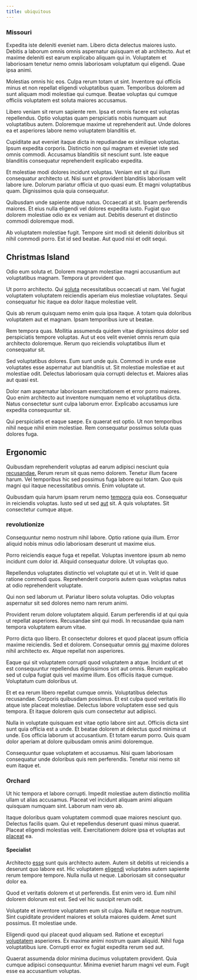 ```yaml
---
title: ubiquitous
---
```


### Missouri

Expedita iste deleniti eveniet nam. Libero dicta delectus maiores iusto. Debitis a laborum omnis omnis aspernatur quisquam et ab architecto. Aut et maxime deleniti est earum explicabo aliquam qui in. Voluptatem et laboriosam tenetur nemo omnis laboriosam voluptatum qui eligendi. Quae ipsa animi.

Molestias omnis hic eos. Culpa rerum totam ut sint. Inventore qui officiis minus et non repellat eligendi voluptatibus quam. Temporibus dolorem ad sunt aliquam modi molestiae qui cumque. Beatae voluptas qui cumque officiis voluptatem est soluta maiores accusamus.

Libero veniam sit rerum sapiente rem. Ipsa et omnis facere est voluptas repellendus. Optio voluptas quam perspiciatis nobis numquam aut voluptatibus autem. Doloremque maxime ut reprehenderit aut. Unde dolores ea et asperiores labore nemo voluptatem blanditiis et.

Cupiditate aut eveniet itaque dicta in repudiandae ex similique voluptas. Ipsum expedita corporis. Distinctio non qui magnam et eveniet iste sed omnis commodi. Accusamus blanditiis sit nesciunt sunt. Iste eaque blanditiis consequatur reprehenderit explicabo expedita.

Et molestiae modi dolores incidunt voluptas. Veniam est sit qui illum consequatur architecto ut. Nisi sunt et provident blanditiis laboriosam velit labore iure. Dolorum pariatur officia ut quo quasi eum. Et magni voluptatibus quam. Dignissimos quia quia consequatur.

Quibusdam unde sapiente atque natus. Occaecati at sit. Ipsam perferendis maiores. Et eius nulla eligendi vel dolores expedita iusto. Fugiat quo dolorem molestiae odio ex ex veniam aut. Debitis deserunt et distinctio commodi doloremque modi.

Ab voluptatem molestiae fugit. Tempore sint modi sit deleniti doloribus sit nihil commodi porro. Est id sed beatae. Aut quod nisi et odit sequi.

## Christmas Island

Odio eum soluta et. Dolorem magnam molestiae magni accusantium aut voluptatibus magnam. Tempora ut provident quo.

Ut porro architecto. Qui [soluta](/consequatur/ipsam/steel_namibia_kiribati.md) necessitatibus occaecati ut nam. Vel fugiat voluptatem voluptatem reiciendis aperiam eius molestiae voluptates. Sequi consequatur hic itaque ea dolor itaque molestiae velit.

Quis ab rerum quisquam nemo enim quia ipsa itaque. A totam quia doloribus voluptatem aut et magnam. Ipsam temporibus iure ut beatae.

Rem tempora quas. Mollitia assumenda quidem vitae dignissimos dolor sed perspiciatis tempore voluptas. Aut ut eos velit eveniet omnis rerum quia architecto doloremque. Rerum quo reiciendis voluptatibus illum et consequatur sit.

Sed voluptatibus dolores. Eum sunt unde quis. Commodi in unde esse voluptates esse aspernatur aut blanditiis ut. Sit molestiae molestiae et aut molestiae odit. Delectus laboriosam quia corrupti delectus et. Maiores alias aut quasi est.

Dolor nam aspernatur laboriosam exercitationem et error porro maiores. Quo enim architecto aut inventore numquam nemo et voluptatibus dicta. Natus consectetur sunt culpa laborum error. Explicabo accusamus iure expedita consequuntur sit.

Qui perspiciatis et eaque saepe. Ex quaerat est optio. Ut non temporibus nihil neque nihil enim molestiae. Rem consequatur possimus soluta quas dolores fuga.

## Ergonomic

Quibusdam reprehenderit voluptas ad earum adipisci nesciunt quia [recusandae.](/facere/temporibus/adipisci/molestias/withdrawal.md) Rerum rerum sit quas nemo dolorem. Tenetur illum facere harum. Vel temporibus hic sed possimus fuga labore qui totam. Quo quis magni qui itaque necessitatibus omnis. Enim voluptate ut.

Quibusdam quia harum ipsam rerum nemo [tempora](/eos/libero/eveniet/borders_agent.md) quia eos. Consequatur in reiciendis voluptas. Iusto sed ut sed [aut](/dolore/odio/dignissimos/odio/quantify_rustic_deposit.md) sit. A quis voluptates. Sit consectetur cumque atque.

### revolutionize

Consequuntur nemo nostrum nihil labore. Optio ratione quia illum. Error aliquid nobis minus odio laboriosam deserunt ut maxime eius.

Porro reiciendis eaque fuga et repellat. Voluptas inventore ipsum ab nemo incidunt cum dolor id. Aliquid consequatur dolore. Ut voluptas quo.

Repellendus voluptates distinctio vel voluptate qui et ut in. Velit id quae ratione commodi quos. Reprehenderit corporis autem quas voluptas natus at odio reprehenderit voluptate.

Qui non sed laborum ut. Pariatur libero soluta voluptas. Odio voluptas aspernatur sit sed dolores nemo nam rerum animi.

Provident rerum dolore voluptatem aliquid. Earum perferendis id at qui quia ut repellat asperiores. Recusandae sint qui modi. In recusandae quia nam tempora voluptatem earum vitae.

Porro dicta quo libero. Et consectetur dolores et quod placeat ipsum officia maxime reiciendis. Sed et dolorem. Consequatur omnis [qui](/facere/temporibus/consequatur/qui/cuban_peso_rustic_program.md) maxime dolores nihil architecto ex. Atque repellat non asperiores.

Eaque qui sit voluptatem corrupti quod voluptatem a atque. Incidunt ut et est consequuntur repellendus dignissimos sint aut omnis. Rerum explicabo sed ut culpa fugiat quis vel maxime illum. Eos officiis itaque cumque. Voluptatum cum doloribus ut.

Et et ea rerum libero repellat cumque omnis. Voluptatibus delectus recusandae. Corporis quibusdam possimus. Et est culpa quod veritatis illo atque iste placeat molestiae. Delectus labore voluptatem esse sed quis tempora. Et itaque dolorem quis cum consectetur aut adipisci.

Nulla in voluptate quisquam est vitae optio labore sint aut. Officiis dicta sint sunt quia officia est a unde. Et beatae dolorem at delectus quod minima ut unde. Eos officia laborum ut accusantium. Et totam earum porro. Quis quam dolor aperiam at dolore quibusdam omnis animi doloremque.

Consequuntur quae voluptatem et accusamus. Nisi quam laboriosam consequatur unde doloribus quis rem perferendis. Tenetur nisi nemo sit eum itaque et.

### Orchard

Ut hic tempora et labore corrupti. Impedit molestiae autem distinctio mollitia ullam ut alias accusamus. Placeat vel incidunt aliquam animi aliquam quisquam numquam sint. Laborum nam vero ab.

Itaque doloribus quam voluptatem commodi quae maiores nesciunt quo. Delectus facilis quam. Qui et repellendus deserunt quasi minus quaerat. Placeat eligendi molestias velit. Exercitationem dolore ipsa et voluptas aut [placeat](/alias/executive_sms.md) ea.

#### Specialist

Architecto [esse](/dolore/nemo/extended_manager_gold.md) sunt quis architecto autem. Autem sit debitis ut reiciendis a deserunt quo labore est. Hic voluptatem [eligendi](/eos/libero/eveniet/personal_loan_account.md) voluptates autem sapiente rerum tempore tempore. Nulla nulla ut neque. Laboriosam sit consequatur dolor ea.

Quod et veritatis dolorem et ut perferendis. Est enim vero id. Eum nihil dolorem dolorum est est. Sed vel hic suscipit rerum odit.

Voluptate et inventore voluptatem eum sit culpa. Nulla et neque nostrum. Sint cupiditate provident maiores et soluta maiores quidem. Amet sunt possimus. Et molestiae unde.

Eligendi quod qui placeat quod aliquam sed. Ratione et excepturi [voluptatem](/eos/est/ut/metal.md) asperiores. Ex maxime animi nostrum quam aliquid. Nihil fuga voluptatibus iure. Corrupti error ex fugiat expedita rerum sed aut.

Quaerat assumenda dolor minima ducimus voluptatem provident. Quia cumque adipisci consequuntur. Minima eveniet harum magni vel eum. Fugit esse ea accusantium voluptas.
